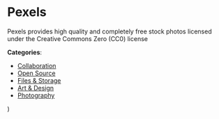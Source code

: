 # Pexels


Pexels provides high quality and completely free stock photos licensed under the Creative Commons Zero (CC0) license



**Categories**:
- [Collaboration](https://github.com/apis-list/apis-list#collaboration)
- [Open Source](https://github.com/apis-list/apis-list#open-source)
- [Files & Storage](https://github.com/apis-list/apis-list#files-and-storage)
- [Art & Design](https://github.com/apis-list/apis-list#art-and-design)
- [Photography](https://github.com/apis-list/apis-list#photography)



)



